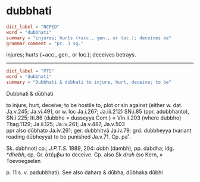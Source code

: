 # dubbhati

``` toml
dict_label = "NCPED"
word = "dubbhati"
summary = "injures; hurts (+acc., gen., or loc.); deceives be"
grammar_comment = "pr. 3 sg."
```

injures; hurts (\+acc., gen., or loc.); deceives betrays.

--------------------

``` toml
dict_label = "PTS"
word = "dubbhati"
summary = "Dubbhati & dūbhati to injure, hurt, deceive; to be"
```

Dubbhati & dūbhati

to injure, hurt, deceive; to be hostile to, plot or sin against (either w. dat. Ja.v.245; Ja.vi.491, or w. loc Ja.i.267; Ja.iii.212) SN.i.85 (ppr. adubbhanto), SN.i.225; Iti.86 (dubbhe = dusseyya Com.) = Vin.ii.203 (where dubbho) Thag.1129; Ja.ii.125; Ja.iv.261; Ja.v.487, Ja.v.503  
ppr also dūbhato Ja.iv.261; ger. dubbhitvā Ja.iv.79; grd. dubbheyya (variant reading dūbheyya) to be punished Ja.v.71. Cp. pa˚.

Sk. dabhnoti cp.; *J.P.T.S.* 1889, 204: *dabh* (dambh), pp. dabdha; idg. *\*dhebh*, cp. Gr. ἀτέμβω to deceive. Cp. also Sk *druh* (so Kern,
» Toevoegselen

 p. 11 s. v. padubbhati). See also dahara & dūbha, dūbhaka dūbhi

